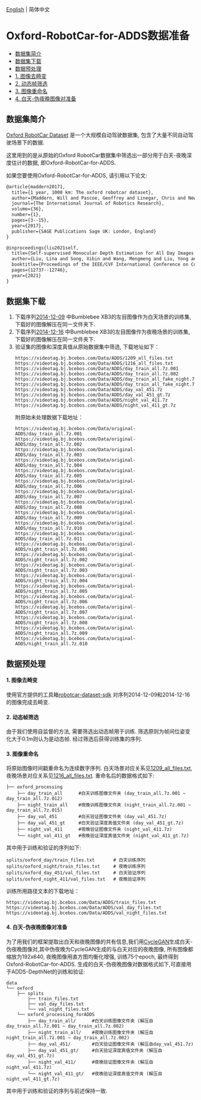 [English](../../en/dataset/Oxford_RobotCar.md) | 简体中文

# Oxford-RobotCar-for-ADDS数据准备

- [数据集简介](#数据集简介)
- [数据集下载](#数据集下载)
- [数据预处理](#数据预处理)
- [1. 图像去畸变](#1-图像去畸变)
- [2. 动态帧筛选](#2-动态帧筛选)
- [3. 图像重命名](#3-图像重命名)
- [4. 白天-伪夜晚图像对准备](#4-白天-伪夜晚图像对准备)


## 数据集简介

[Oxford RobotCar Dataset](https://robotcar-dataset.robots.ox.ac.uk/) 是一个大规模自动驾驶数据集, 包含了大量不同自动驾驶场景下的数据.

这里用到的是从原始的Oxford RobotCar数据集中筛选出一部分用于白天-夜晚深度估计的数据, 即Oxford-RobotCar-for-ADDS.

如果您要使用Oxford-RobotCar-for-ADDS, 请引用以下论文:
```latex
@article{maddern20171,
  title={1 year, 1000 km: The oxford robotcar dataset},
  author={Maddern, Will and Pascoe, Geoffrey and Linegar, Chris and Newman, Paul},
  journal={The International Journal of Robotics Research},
  volume={36},
  number={1},
  pages={3--15},
  year={2017},
  publisher={SAGE Publications Sage UK: London, England}
}
```
```latex
@inproceedings{liu2021self,
  title={Self-supervised Monocular Depth Estimation for All Day Images using Domain Separation},
  author={Liu, Lina and Song, Xibin and Wang, Mengmeng and Liu, Yong and Zhang, Liangjun},
  booktitle={Proceedings of the IEEE/CVF International Conference on Computer Vision},
  pages={12737--12746},
  year={2021}
}
```

## 数据集下载

1. 下载序列[2014-12-09](https://robotcar-dataset.robots.ox.ac.uk/datasets/2014-12-09-13-21-02/) 中Bumblebee XB3的左目图像作为白天场景的训练集, 下载好的图像解压在同一文件夹下.
2. 下载序列[2014-12-16](https://robotcar-dataset.robots.ox.ac.uk/datasets/2014-12-16-18-44-24/) 中Bumblebee XB3的左目图像作为夜晚场景的训练集, 下载好的图像解压在同一文件夹下.
3. 验证集的图像和深度真值从原始数据集中筛选, 下载地址如下：
    ```shell
    https://videotag.bj.bcebos.com/Data/ADDS/1209_all_files.txt
    https://videotag.bj.bcebos.com/Data/ADDS/1216_all_files.txt
    https://videotag.bj.bcebos.com/Data/ADDS/day_train_all.7z.001
    https://videotag.bj.bcebos.com/Data/ADDS/day_train_all.7z.002
    https://videotag.bj.bcebos.com/Data/ADDS/day_train_all_fake_night.7z.001
    https://videotag.bj.bcebos.com/Data/ADDS/day_train_all_fake_night.7z.002
    https://videotag.bj.bcebos.com/Data/ADDS/day_val_451.7z
    https://videotag.bj.bcebos.com/Data/ADDS/day_val_451_gt.7z
    https://videotag.bj.bcebos.com/Data/ADDS/night_val_411.7z
    https://videotag.bj.bcebos.com/Data/ADDS/night_val_411_gt.7z
    ```
    附原始未处理数据下载地址：
    ```shell
    https://videotag.bj.bcebos.com/Data/original-ADDS/day_train_all.7z.001
    https://videotag.bj.bcebos.com/Data/original-ADDS/day_train_all.7z.002
    https://videotag.bj.bcebos.com/Data/original-ADDS/day_train_all.7z.003
    https://videotag.bj.bcebos.com/Data/original-ADDS/day_train_all.7z.004
    https://videotag.bj.bcebos.com/Data/original-ADDS/day_train_all.7z.005
    https://videotag.bj.bcebos.com/Data/original-ADDS/day_train_all.7z.006
    https://videotag.bj.bcebos.com/Data/original-ADDS/day_train_all.7z.007
    https://videotag.bj.bcebos.com/Data/original-ADDS/day_train_all.7z.008
    https://videotag.bj.bcebos.com/Data/original-ADDS/day_train_all.7z.009
    https://videotag.bj.bcebos.com/Data/original-ADDS/day_train_all.7z.010
    https://videotag.bj.bcebos.com/Data/original-ADDS/day_train_all.7z.011
    https://videotag.bj.bcebos.com/Data/original-ADDS/night_train_all.7z.001
    https://videotag.bj.bcebos.com/Data/original-ADDS/night_train_all.7z.002
    https://videotag.bj.bcebos.com/Data/original-ADDS/night_train_all.7z.003
    https://videotag.bj.bcebos.com/Data/original-ADDS/night_train_all.7z.004
    https://videotag.bj.bcebos.com/Data/original-ADDS/night_train_all.7z.005
    https://videotag.bj.bcebos.com/Data/original-ADDS/night_train_all.7z.006
    https://videotag.bj.bcebos.com/Data/original-ADDS/night_train_all.7z.007
    https://videotag.bj.bcebos.com/Data/original-ADDS/night_train_all.7z.008
    https://videotag.bj.bcebos.com/Data/original-ADDS/night_train_all.7z.009
    https://videotag.bj.bcebos.com/Data/original-ADDS/night_train_all.7z.010
    ```
## 数据预处理

#### 1. 图像去畸变

使用官方提供的工具箱[robotcar-dataset-sdk](https://github.com/ori-mrg/robotcar-dataset-sdk/tree/master/python) 对序列2014-12-09和2014-12-16的图像完成去畸变.


#### 2. 动态帧筛选

由于我们使用自监督的方法, 需要筛选出动态帧用于训练. 筛选原则为帧间位姿变化大于0.1m则认为是动态帧. 经过筛选后获得训练集的序列.


#### 3. 图像重命名

将原始图像时间戳重命名为连续数字序列. 白天场景对应关系见[1209_all_files.txt](https://videotag.bj.bcebos.com/Data/ADDS/1209_all_files.txt), 夜晚场景对应关系见[1216_all_files.txt](https://videotag.bj.bcebos.com/Data/ADDS/1216_all_files.txt). 重命名后的数据格式如下:
```
├── oxford_processing
    ├── day_train_all      #白天训练图像文件夹 (day_train_all.7z.001 ~ day_train_all.7z.012)
    ├── night_train_all    #夜晚训练图像文件夹 (night_train_all.7z.001 ~ day_train_all.7z.015)
    ├── day_val_451        #白天验证图像文件夹 (day_val_451.7z)
    ├── day_val_451_gt     #白天验证深度真值文件夹 (day_val_451_gt.7z)
    ├── night_val_411      #夜晚验证图像文件夹 (night_val_411.7z)
    └── night_val_411_gt   #夜晚验证深度真值文件夹 (night_val_411_gt.7z)
```

其中用于训练和验证的序列如下:

```
splits/oxford_day/train_files.txt       # 白天训练序列
splits/oxford_night/train_files.txt     # 夜晚训练序列
splits/oxford_day_451/val_files.txt     # 白天验证序列
splits/oxford_night_411/val_files.txt   # 夜晚验证序列
```
训练所用路径文本的下载地址：
```shell
https://videotag.bj.bcebos.com/Data/ADDS/train_files.txt
https://videotag.bj.bcebos.com/Data/ADDS/val_day_files.txt
https://videotag.bj.bcebos.com/Data/ADDS/val_night_files.txt
```

#### 4. 白天-伪夜晚图像对准备

为了用我们的框架提取出白天和夜晚图像的共有信息,我们用[CycleGAN](https://github.com/junyanz/pytorch-CycleGAN-and-pix2pix)生成白天-伪夜晚图像对,其中伪夜晚为CycleGAN生成的与白天对应的夜晚图像, 所有图像都缩放为192x640, 夜晚图像用直方图均衡化增强, 训练75个epoch, 最终得到Oxford-RobotCar-for-ADDS. 生成的白天-伪夜晚图像对数据格式如下,可直接用于ADDS-DepthNet的训练和验证:
```
data
└── oxford
    ├── splits
        ├── train_files.txt
        ├── val_day_files.txt
        └── val_night_files.txt
    └── oxford_processing_forADDS
        ├── day_train_all/      #白天训练图像文件夹 (解压自day_train_all.7z.001 ~ day_train_all.7z.002)
        ├── night_train_all/    #夜晚训练图像文件夹 (解压自night_train_all.7z.001 ~ day_train_all.7z.002)
        ├── day_val_451/        #白天验证图像文件夹 (解压自day_val_451.7z)
        ├── day_val_451_gt/     #白天验证深度真值文件夹 (解压自day_val_451_gt.7z)
        ├── night_val_411/      #夜晚验证图像文件夹 (解压自night_val_411.7z)
        └── night_val_411_gt/   #夜晚验证深度真值文件夹 (解压自night_val_411_gt.7z)
```

其中用于训练和验证的序列与前述保持一致.
